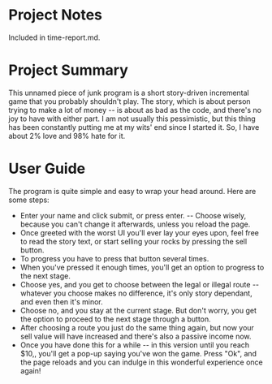 # Project Notes

Included in time-report.md.

# Project Summary

This unnamed piece of junk program is a short story-driven incremental game that you probably shouldn't play. The story, which is about person trying to make a lot of money -- is about as bad as the code, and there's no joy to have with either part. I am not usually this pessimistic, but this thing has been constantly putting me at my wits' end since I started it. So, I have about 2% love and 98% hate for it.

# User Guide

The program is quite simple and easy to wrap your head around. Here are some steps:

- Enter your name and click submit, or press enter. -- Choose wisely, because you can't change it afterwards, unless you reload the page.
- Once greeted with the worst UI you'll ever lay your eyes upon, feel free to read the story text, or start selling your rocks by pressing the sell button.
- To progress you have to press that button several times.
- When you've pressed it enough times, you'll get an option to progress to the next stage.
- Choose yes, and you get to choose between the legal or illegal route -- whatever you choose makes no difference, it's only story dependant, and even then it's minor.
- Choose no, and you stay at the current stage. But don't worry, you get the option to proceed to the next stage through a button.
- After choosing a route you just do the same thing again, but now your sell value will have increased and there's also a passive income now.
- Once you have done this for a while -- in this version until you reach $10,, you'll get a pop-up saying you've won the game. Press "Ok", and the page reloads and you can indulge in this wonderful experience once again!
